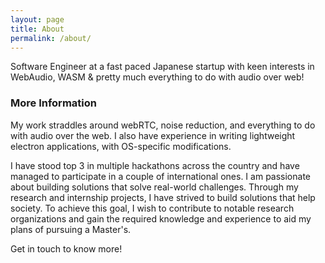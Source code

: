 ```yaml
---
layout: page
title: About
permalink: /about/
---
```


Software Engineer at a fast paced Japanese startup with keen interests in WebAudio, WASM & pretty much everything to do with audio over web!

### More Information

My work straddles around webRTC, noise reduction, and everything to do with audio over the web. I also have experience in writing lightweight electron applications, with OS-specific modifications.

I have stood top 3 in multiple hackathons across the country and have managed to participate in a couple of international ones. I am passionate about building solutions that solve real-world challenges. Through my research and internship projects, I have strived to build solutions that help society. To achieve this goal, I wish to contribute to notable research organizations and gain the required knowledge and experience to aid my plans of pursuing a Master's.

Get in touch to know more!
